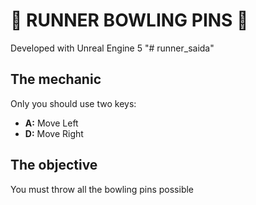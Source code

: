 # 🎳 RUNNER BOWLING PINS 🎳

Developed with Unreal Engine 5 "# runner_saida"

## The mechanic

Only you should use two keys:
- **A:** Move Left
- **D:** Move Right

## The objective
You must throw all the bowling pins possible 
